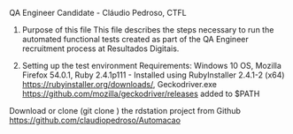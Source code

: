 QA Engineer Candidate - Cláudio Pedroso, CTFL

1. Purpose of this file
  This file describes the steps necessary to run the automated functional tests created as part of the QA Engineer recruitment process at Resultados Digitais.

2. Setting up the test environment
  Requirements: Windows 10 OS,
                Mozilla Firefox 54.0.1,
                Ruby 2.4.1p111 - Installed using RubyInstaller 2.4.1-2 (x64) <https://rubyinstaller.org/downloads/>,
                Geckodriver.exe <https://github.com/mozilla/geckodriver/releases> added to $PATH
  
  Download  or clone (git clone <url>) the rdstation project from Github <https://github.com/claudiopedroso/Automacao>